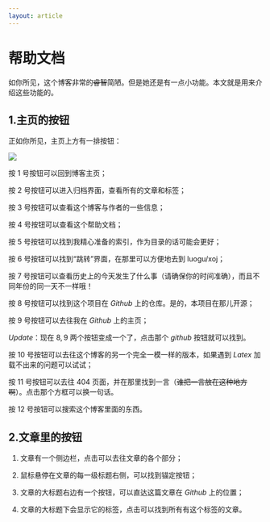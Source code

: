 ```yaml
---
layout: article
---
```



# 帮助文档

如你所见，这个博客非常的~~睿智~~简陋。但是她还是有一点小功能。本文就是用来介绍这些功能的。

## 1.主页的按钮

正如你所见，主页上方有一排按钮：


![](https://cdn.luogu.com.cn/upload/image_hosting/r3gzywy3.png)


按 $1$ 号按钮可以回到博客主页；


按 $2$ 号按钮可以进入归档界面，查看所有的文章和标签；


按 $3$ 号按钮可以查看这个博客与作者的一些信息；


按 $4$ 号按钮可以查看这个帮助文档；


按 $5$ 号按钮可以找到我精心准备的索引，作为目录的话可能会更好；


按 $6$ 号按钮可以找到“跳转”界面，在那里可以方便地去到 luogu/xoj；


按 $7$ 号按钮可以查看历史上的今天发生了什么事（请确保你的时间准确），而且不同年份的同一天不一样哦！


按 $8$ 号按钮可以找到这个项目在 $Github$ 上的仓库。是的，本项目在那儿开源；


按 $9$ 号按钮可以去往我在 $Github$ 上的主页；


$Update$：现在 $8,9$ 两个按钮变成一个了，点击那个 $github$ 按钮就可以找到。


按 $10$ 号按钮可以去往这个博客的另一个完全一模一样的版本，如果遇到 $Latex$ 加载不出来的问题可以试试；


按 $11$ 号按钮可以去往 $404$ 页面，并在那里找到一言（~~谁把一言放在这种地方啊~~）。点击那个方框可以换一句话。


按 $12$ 号按钮可以搜索这个博客里面的东西。
## 2.文章里的按钮
1. 文章有一个侧边栏，点击可以去往文章的各个部分；


2. 鼠标悬停在文章的每一级标题右侧，可以找到锚定按钮；


3. 文章的大标题右边有一个按钮，可以直达这篇文章在 $Github$ 上的位置；


4. 文章的大标题下会显示它的标签，点击可以找到所有有这个标签的文章。
